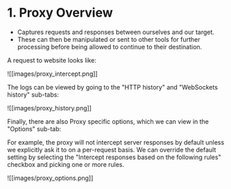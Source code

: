# 1. Proxy Overview

- Captures requests and responses between ourselves and our target. 
- These can then be manipulated or sent to other tools for further processing before being allowed to continue to their destination.

A request to website looks like:

![[images/proxy_intercept.png]]


The logs can be viewed by going to the "HTTP history" and "WebSockets history" sub-tabs:

![[images/proxy_history.png]]


Finally, there are also Proxy specific options, which we can view in the "Options" sub-tab:

For example, the proxy will not intercept server responses by default unless we explicitly ask it to on a per-request basis. We can override the default setting by selecting the "Intercept responses based on the following rules" checkbox and picking one or more rules.

![[images/proxy_options.png]]